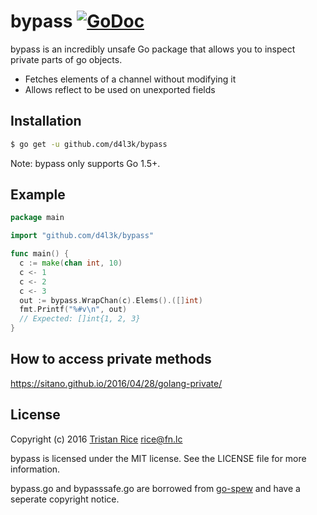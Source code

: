 # bypass [![GoDoc](https://godoc.org/github.com/d4l3k/bypass?status.svg)](https://godoc.org/github.com/d4l3k/bypass)

bypass is an incredibly unsafe Go package that allows you to inspect private
parts of go objects.

* Fetches elements of a channel without modifying it
* Allows reflect to be used on unexported fields

## Installation

```bash
$ go get -u github.com/d4l3k/bypass
```
Note: bypass only supports Go 1.5+.

## Example

```go
package main

import "github.com/d4l3k/bypass"

func main() {
  c := make(chan int, 10)
  c <- 1
  c <- 2
  c <- 3
  out := bypass.WrapChan(c).Elems().([]int)
  fmt.Printf("%#v\n", out)
  // Expected: []int{1, 2, 3}
}
```

## How to access private methods

https://sitano.github.io/2016/04/28/golang-private/

## License
Copyright (c) 2016 [Tristan Rice](https://fn.lc) <rice@fn.lc>

bypass is licensed under the MIT license. See the LICENSE file for more
information.

bypass.go and bypasssafe.go are borrowed from
[go-spew](https://github.com/davecgh/go-spew) and have a seperate copyright
notice.
